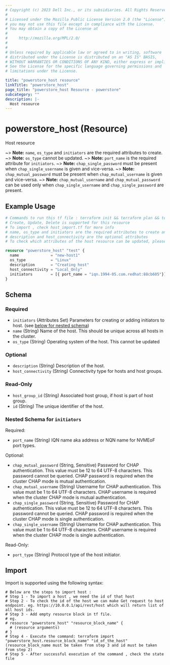 ```yaml
---
# Copyright (c) 2023 Dell Inc., or its subsidiaries. All Rights Reserved.
# 
# Licensed under the Mozilla Public License Version 2.0 (the "License");
# you may not use this file except in compliance with the License.
# You may obtain a copy of the License at
# 
#     http://mozilla.org/MPL/2.0/
# 
# 
# Unless required by applicable law or agreed to in writing, software
# distributed under the License is distributed on an "AS IS" BASIS,
# WITHOUT WARRANTIES OR CONDITIONS OF ANY KIND, either express or implied.
# See the License for the specific language governing permissions and
# limitations under the License.

title: "powerstore_host resource"
linkTitle: "powerstore_host"
page_title: "powerstore_host Resource - powerstore"
subcategory: ""
description: |-
  Host resource
---
```


# powerstore_host (Resource)

Host resource

~> **Note:** `name`, `os_type` and `initiators` are the required attributes to create.
~> **Note:** `os_type` cannot be updated.
~> **Note:** `port_name` is the required attribute for `initiators`.
~> **Note:** `chap_single_password` must be present when `chap_single_username` is given and vice-versa.
~> **Note:** `chap_mutual_password` must be present when `chap_mutual_username` is given and vice-versa.
~> **Note:** `chap_mutual_username` and `chap_mutual_password` can be used only when `chap_single_username` and `chap_single_password` are present.


## Example Usage

```terraform
# Commands to run this tf file : terraform init && terraform plan && terraform apply
# Create, Update, Delete is supported for this resource
# To import , check host_import.tf for more info
# name, os_type and initiators are the required attributes to create and update
# description and host_connectivity are the optional attributes
# To check which attributes of the host resource can be updated, please refer Product Guide in the documentation

resource "powerstore_host" "test" {
  name              = "new-host1"
  os_type           = "Linux"
  description       = "Creating host"
  host_connectivity = "Local_Only"
  initiators        = [{ port_name = "iqn.1994-05.com.redhat:88cb605"}]
}
```

<!-- schema generated by tfplugindocs -->
## Schema

### Required

- `initiators` (Attributes Set) Parameters for creating or adding initiators to host. (see [below for nested schema](#nestedatt--initiators))
- `name` (String) Name of the host. This should be unique across all hosts in the cluster.
- `os_type` (String) Operating system of the host. This cannot be updated

### Optional

- `description` (String) Description of the host.
- `host_connectivity` (String) Connectivity type for hosts and host groups.

### Read-Only

- `host_group_id` (String) Associated host group, if host is part of host group.
- `id` (String) The unique identifier of the host.

<a id="nestedatt--initiators"></a>
### Nested Schema for `initiators`

Required:

- `port_name` (String) IQN name aka address or NQN name for NVMEoF port types.

Optional:

- `chap_mutual_password` (String, Sensitive) Password for CHAP authentication. This value must be 12 to 64 UTF-8 characters. This password cannot be queried. CHAP password is required when the cluster CHAP mode is mutual authentication.
- `chap_mutual_username` (String) Username for CHAP authentication. This value must be 1 to 64 UTF-8 characters. CHAP username is required when the cluster CHAP mode is mutual authentication.
- `chap_single_password` (String, Sensitive) Password for CHAP authentication. This value must be 12 to 64 UTF-8 characters. This password cannot be queried. CHAP password is required when the cluster CHAP mode is single authentication.
- `chap_single_username` (String) Username for CHAP authentication. This value must be 1 to 64 UTF-8 characters. CHAP username is required when the cluster CHAP mode is single authentication.

Read-Only:

- `port_type` (String) Protocol type of the host initiator.

## Import

Import is supported using the following syntax:

```shell
# Below are the steps to import host :
# Step 1 - To import a host , we need the id of that host
# Step 2 - To check the id of the host we can make Get request to host endpoint. eg. https://10.0.0.1/api/rest/host which will return list of all host ids.
# Step 3 - Add empty resource block in tf file.
# eg.
# resource "powerstore_host" "resource_block_name" {
  # (resource arguments)
# }
# Step 4 - Execute the command: terraform import "powerstore_host.resource_block_name" "id_of_the_host" (resource_block_name must be taken from step 3 and id must be taken from step 2)
# Step 5 - After successful execution of the command , check the state file
``` 
